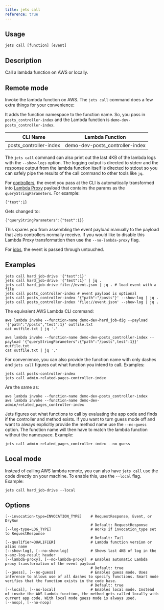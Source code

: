 ```yaml
---
title: jets call
reference: true
---
```


## Usage

    jets call [function] [event]

## Description

Call a lambda function on AWS or locally.

## Remote mode

Invoke the lambda function on AWS. The `jets call` command does a few extra things for your convenience:

It adds the function namespace to the function name.  So, you pass in `posts_controller-index` and the Lambda function is `demo-dev-posts_controller-index`.

CLI Name | Lambda Function
--- | ---
posts_controller-index | demo-dev-posts_controller-index

The `jets call` command can also print out the last 4KB of the lambda logs with the `--show-logs` option. The logging output is directed to stderr and the response output from the lambda function itself is directed to stdout so you can safely pipe the results of the call command to other tools like `jq`.

For [controllers](http://rubyonjets.com/docs/controllers/), the event you pass at the CLI is automatically transformed into [Lambda Proxy](https://docs.aws.amazon.com/apigateway/latest/developerguide/set-up-lambda-proxy-integrations.html) payload that contains the params as the `queryStringParameters`.  For example:

    {"test":1}

Gets changed to:

    {"queryStringParameters":{"test":1}}

This spares you from assembling the event payload manually to the payload that Jets controllers normally receive.  If you would like to disable this Lambda Proxy transformation then use the `--no-lambda-proxy` flag.

For [jobs](http://rubyonjets.com/docs/jobs/), the event is passed through untouched.

## Examples

    jets call hard_job-drive '{"test":1}'
    jets call hard_job-drive '{"test":1}' | jq .
    jets call hard_job-drive file://event.json | jq . # load event with a file
    jets call posts_controller-index # event payload is optional
    jets call posts_controller-index '{"path":"/posts"}' --show-log | jq .
    jets call posts_controller-index 'file://event.json' --show-log | jq .

The equivalent AWS Lambda CLI command:

    aws lambda invoke --function-name demo-dev-hard_job-dig --payload '{"path":"/posts","test":1}' outfile.txt
    cat outfile.txt | jq '.'

    aws lambda invoke --function-name demo-dev-posts_controller-index --payload '{"queryStringParameters":{"path":"/posts",test":1}}' outfile.txt
    cat outfile.txt | jq '.'

For convenience, you can also provide the function name with only dashes and `jets call` figures out what function you intend to call. Examples:

    jets call posts-controller-index
    jets call admin-related-pages-controller-index

Are the same as:

    aws lambda invoke --function-name demo-dev-posts_controller-index
    aws lambda invoke --function-name demo-dev-admin/related_pages_controller-index

Jets figures out what functions to call by evaluating the app code and finds if the controller and method exists.  If you want to turn guess mode off and want to always explicitly provide the method name use the `--no-guess` option.  The function name will then have to match the lambda function without the namespace. Example:

    jets call admin-related_pages_controller-index --no-guess

## Local mode

Instead of calling AWS lambda remote, you can also have `jets call` use the code directly on your machine.  To enable this, use the `--local` flag. Example:

    jets call hard_job-drive --local

## Options

```
[--invocation-type=INVOCATION_TYPE]    # RequestResponse, Event, or DryRun
                                       # Default: RequestResponse
[--log-type=LOG_TYPE]                  # Works if invocation_type set to RequestResponse
                                       # Default: Tail
[--qualifier=QUALIFIER]                # Lambda function version or alias name
[--show-log], [--no-show-log]          # Shows last 4KB of log in the x-amz-log-result header
[--lambda-proxy], [--no-lambda-proxy]  # Enables automatic Lambda proxy transformation of the event payload
                                       # Default: true
[--guess], [--no-guess]                # Enables guess mode. Uses inference to allows use of all dashes to specify functions. Smart mode verifies that the function exists in the code base.
                                       # Default: true
[--local], [--no-local]                # Enables local mode. Instead of invoke the AWS Lambda function, the method gets called locally with current app code. With local mode guess mode is always used.
[--noop], [--no-noop]                  
```

